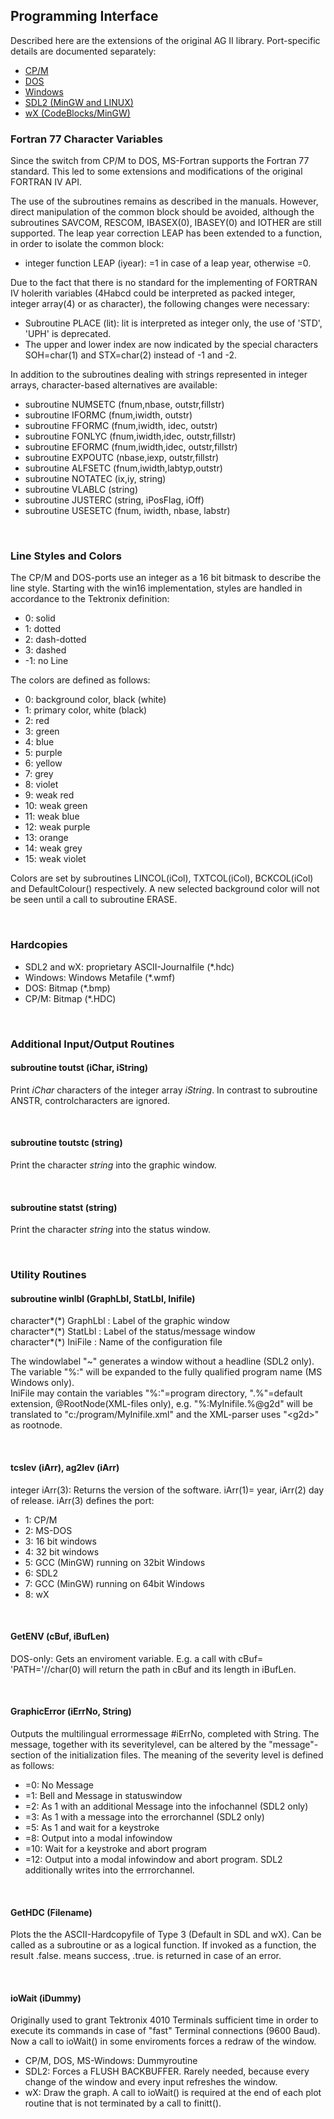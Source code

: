## Programming Interface

Described here are the extensions of the original AG II library. Port-specific details are documented separately:

* [CP/M](./Doxygen/CPMdox-en.pdf)
* [DOS](./Doxygen/DOSdox-en.pdf)
* [Windows](./Doxygen/WINdox-en.pdf)
* [SDL2 (MinGW and LINUX)](./Doxygen/SDLdox-en.pdf)
* [wX (CodeBlocks/MinGW)](./Doxygen/wXdox-en.pdf)

### Fortran 77 Character Variables

Since the switch from CP/M to DOS, MS-Fortran supports the Fortran 77 standard. This led to some extensions and modifications of the original FORTRAN IV API.

The use of the subroutines remains as described in the manuals. However, direct manipulation of the common block should be avoided, although  the subroutines SAVCOM, RESCOM, IBASEX(0), IBASEY(0) and IOTHER are still supported. The leap year correction LEAP has been extended to a function, in order to isolate the common block:

- integer function LEAP (iyear): =1 in case of a leap year, otherwise =0.

Due to the fact that there is no standard for the implementing of FORTRAN IV holerith variables (4Habcd could be interpreted as packed integer, integer array(4) or as character), the following changes were necessary:

 - Subroutine PLACE (lit): lit is interpreted as integer only, the use of 'STD', 'UPH' is deprecated.
 - The upper and lower index are now indicated by the special characters SOH=char(1) and STX=char(2) instead of -1 and -2.
 
In addition to the subroutines dealing with strings represented in integer arrays, character-based alternatives are available:

- subroutine NUMSETC (fnum,nbase, outstr,fillstr)
- subroutine IFORMC (fnum,iwidth, outstr)
- subroutine FFORMC (fnum,iwidth, idec, outstr)
- subroutine FONLYC (fnum,iwidth,idec, outstr,fillstr)
- subroutine EFORMC (fnum,iwidth,idec, outstr,fillstr)
- subroutine EXPOUTC (nbase,iexp, outstr,fillstr)
- subroutine ALFSETC (fnum,iwidth,labtyp,outstr)
- subroutine NOTATEC (ix,iy, string)
- subroutine VLABLC (string)
- subroutine JUSTERC (string, iPosFlag, iOff)
- subroutine USESETC (fnum, iwidth, nbase, labstr)

<br>

### Line Styles and Colors

The CP/M and DOS-ports use an integer as a 16 bit bitmask to describe the line style. Starting with the win16 implementation, styles are handled in accordance to the Tektronix definition:

- 0: solid
- 1: dotted
- 2: dash-dotted
- 3: dashed
- -1: no Line

The colors are defined as follows:

- 0: background color, black (white)
- 1: primary color, white (black)
- 2: red
- 3: green
- 4: blue
- 5: purple
- 6: yellow
- 7: grey
- 8: violet
- 9: weak red
- 10: weak green
- 11: weak blue
- 12: weak purple
- 13: orange
- 14: weak grey
- 15: weak violet

Colors are set by subroutines LINCOL(iCol), TXTCOL(iCol), BCKCOL(iCol) and DefaultColour() respectively. A new selected background color will not be seen until a call to subroutine ERASE.

<br>

### Hardcopies

- SDL2 and wX: proprietary ASCII-Journalfile (*.hdc)
- Windows: Windows Metafile (*.wmf) 
- DOS: Bitmap (*.bmp)
- CP/M: Bitmap (*.HDC)

<br>

### Additional Input/Output Routines

#### subroutine toutst (iChar, iString)

Print *iChar* characters of the integer array *iString*. In contrast to subroutine ANSTR, controlcharacters are ignored.

<br>

#### subroutine toutstc (string)

Print the character *string* into the graphic window.

<br>

#### subroutine statst (string)

Print the character *string* into the status window.

<br>

### Utility Routines

#### subroutine winlbl (GraphLbl, StatLbl, Inifile)

character\*(\*) GraphLbl : Label of the graphic window\
character\*(\*) StatLbl : Label of the status/message window\
character\*(\*) IniFile : Name of the configuration file

The windowlabel "~" generates a window without a headline (SDL2 only). The variable "%:" will be expanded to the fully qualified program name (MS Windows only).\
IniFile may contain the variables "%:"=program directory, ".%"=default extension, @RootNode(XML-files only), e.g. "%:MyInifile.%@g2d" will be translated to "c:/program/MyInifile.xml" and the XML-parser uses "\<g2d\>" as rootnode.

<br>

#### tcslev (iArr), ag2lev (iArr)

integer iArr(3): Returns the version of the software. iArr(1)= year, iArr(2) day of release. iArr(3) defines the port:

- 1: CP/M
- 2: MS-DOS
- 3: 16 bit windows
- 4: 32 bit windows
- 5: GCC (MinGW) running on 32bit Windows
- 6: SDL2
- 7: GCC (MinGW) running on 64bit Windows
- 8: wX

<br>

#### GetENV (cBuf, iBufLen)

DOS-only: Gets an enviroment variable. E.g. a call with cBuf= 'PATH='//char(0) will return the path in cBuf and its length in iBufLen.

<br>

#### GraphicError (iErrNo, String)

Outputs the multilingual errormessage #iErrNo, completed with String. The message, together with its severitylevel, can be altered by the "message"-section of the initialization files. The meaning of the severity level is defined as follows:
+ =0: No Message
+ =1: Bell and Message in statuswindow
+ =2: As 1 with an additional Message into the infochannel (SDL2 only)
+ =3: As 1 with a message into the errorchannel (SDL2 only)
+ =5: As 1 and wait for a keystroke
+ =8: Output into a modal infowindow
+ =10: Wait for a keystroke and abort program
+ =12: Output into a modal infowindow and abort program. SDL2 additionally writes into the errrorchannel.

<br>

#### GetHDC (Filename)

Plots the the ASCII-Hardcopyfile of Type 3 (Default in SDL and wX). Can be called as a subroutine or as a logical function. If invoked as a function, the result .false. means success, .true. is returned in case of an error.

<br>

#### ioWait (iDummy)

Originally used to grant Tektronix 4010 Terminals sufficient time in order to execute its commands in case of "fast" Terminal connections (9600 Baud). Now a call to ioWait() in some enviroments forces a redraw of the window.
+ CP/M, DOS, MS-Windows: Dummyroutine
+ SDL2: Forces a FLUSH BACKBUFFER. Rarely needed, because every change of the window and every input refreshes the window.
+ wX: Draw the graph. A call to ioWait() is required at the end of each plot routine that is not terminated by a call to finitt(). 